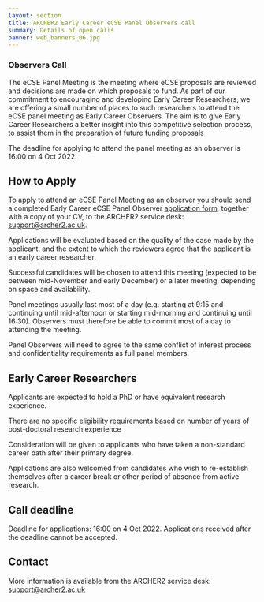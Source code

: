 ```yaml
---
layout: section
title: ARCHER2 Early Career eCSE Panel Observers call
summary: Details of open calls
banner: web_banners_06.jpg
---
```


### Observers Call

The eCSE Panel Meeting is the meeting where eCSE proposals are reviewed and decisions are made on which proposals to fund. As part of our commitment to encouraging and developing Early Career Researchers, we are offering a small number of places to such researchers to attend the eCSE panel meeting as Early Career Observers. The aim is to give Early Career Researchers a better insight into this competitive selection process, to assist them in the preparation of future funding proposals

The deadline for applying to attend the panel meeting as an observer is 16:00 on 4 Oct 2022.

## How to Apply

To apply to attend an eCSE Panel Meeting as an observer you should send a completed Early Career eCSE Panel Observer
[application form](ARCHER2_eCSE08_EarlyCareerObserver_ApplicationForm.docx), together with a copy of your CV, to the ARCHER2 service desk:
[support@archer2.ac.uk](mailto:support@archer2.ac.uk).

Applications will be evaluated based on the quality of the case made by the applicant, and the extent to which the reviewers agree that the applicant is an early career researcher.

Successful candidates will be chosen to attend this meeting (expected to be between mid-November and early December) or a later meeting, depending on space and availability.

Panel meetings usually last most of a day (e.g. starting at 9:15 and continuing until mid-afternoon or starting mid-morning and continuing until 16:30). Observers must therefore be able to commit most of a day to attending the meeting.

Panel Observers will need to agree to the same conflict of interest process and confidentiality requirements as full panel members.

## Early Career Researchers

Applicants are expected to hold a PhD or have equivalent research experience.

There are no specific eligibility requirements based on number of years of post-doctoral research experience

Consideration will be given to applicants who have taken a non-standard career path after their primary degree.

Applications are also welcomed from candidates who wish to re-establish themselves after a career break or other period of absence from active research.


## Call deadline

Deadline for applications: 16:00 on 4 Oct 2022. Applications received after the deadline cannot be accepted.


## Contact

More information is available from the ARCHER2 service desk:
[support@archer2.ac.uk](mailto:support@archer2.ac.uk)
